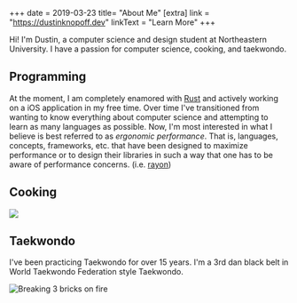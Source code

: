 +++
date = 2019-03-23
title= "About Me"
[extra]
link = "https://dustinknopoff.dev"
linkText = "Learn More"
+++

Hi! I'm Dustin, a computer science and design student at Northeastern University. I have a passion for computer science, cooking, and taekwondo.

## Programming

At the moment, I am completely enamored with [Rust](https://www.rust-lang.org) and actively working on a iOS application in my free time. Over time I've transitioned from wanting to know everything about computer science and attempting to learn as many languages as possible. Now, I'm most interested in what I believe is best referred to as _ergonomic performance_. That is, languages, concepts, frameworks, etc. that have been designed to maximize performance or to design their libraries in such a way that one has to be aware of performance concerns. (i.e. [rayon](https://github.com/rayon-rs/rayon))

## Cooking

![](https://res.cloudinary.com/dknopoff/image/upload/c_scale,f_auto,h_600/v1605190430/portfolio/brussels.jpg)

## Taekwondo

I've been practicing Taekwondo for over 15 years. I'm a 3rd dan black belt in World Taekwondo Federation style Taekwondo.

![Breaking 3 bricks on fire](https://res.cloudinary.com/dknopoff/image/upload/f_auto,e_blur_faces:500/v1553394222/portfolio/IMG_0397.jpg)
